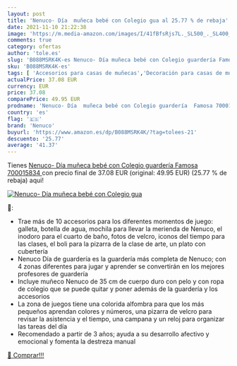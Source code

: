```yaml
---
layout: post
title: 'Nenuco- Día  muñeca bebé con Colegio gua al 25.77 % de rebaja'
date: 2021-11-10 21:22:38
image: 'https://m.media-amazon.com/images/I/41fBfsRjs7L._SL500_._SL400_.jpg'
comments: true
category: ofertas
author: 'tole.es'
slug: 'B088MSRK4K-es Nenuco- Día muñeca bebé con Colegio guardería Famosa...'
sku: 'B088MSRK4K-es'
tags: [ 'Accesorios para casas de muñecas','Decoración para casas de muñecas','Juguetes','Juguetes y juegos','Muñecas y accesorios','famosa','nenuco', ]
actualPrice: 37.08 EUR
currency: EUR
price: 37.08
comparePrice: 49.95 EUR
prodname: 'Nenuco- Día  muñeca bebé con Colegio guardería  Famosa 700015834 '
country: 'es'
flag: '🇪🇸'
brand: 'Nenuco'
buyurl: 'https://www.amazon.es/dp/B088MSRK4K/?tag=tolees-21'
descuento: '25.77'
average: '41.37'
---
```


Tienes [Nenuco- Día  muñeca bebé con Colegio guardería  Famosa 700015834 ](https://www.amazon.es/dp/B088MSRK4K/?tag=tolees-21) con precio final de  37.08 EUR (original: 49.95 EUR) (25.77 %  de rebaja) aqui!

[![Nenuco- Día  muñeca bebé con Colegio gua](https://m.media-amazon.com/images/I/41fBfsRjs7L._SL500_._SL400_.jpg)](https://www.amazon.es/dp/B088MSRK4K/?tag=tolees-21)

🔎:

- Trae más de 10 accesorios para los diferentes momentos de juego: galleta, botella de agua, mochila para llevar la merienda de Nenuco, el inodoro para el cuarto de baño, fotos de velcro, iconos del tiempo para las clases, el boli para la pizarra de la clase de arte, un plato con cubertería
- Nenuco Día de guardería es la guardería más completa de Nenuco; con 4 zonas diferentes para jugar y aprender se convertirán en los mejores profesores de guardería
- Incluye muñeco Nenuco de 35 cm de cuerpo duro con pelo y con ropa de colegio que se puede quitar y poner además de la guardería y los accesorios
- La zona de juegos tiene una colorida alfombra para que los más pequeños aprendan colores y números, una pizarra de velcro para revisar la asistencia y el tiempo, una campana y un reloj para organizar las tareas del día
- Recomendado a partir de 3 años; ayuda a su desarrollo afectivo y emocional y fomenta la destreza manual

[🛒 Comprar!!!](https://www.amazon.es/dp/B088MSRK4K/?tag=tolees-21)
